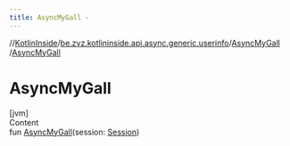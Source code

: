 ```yaml
---
title: AsyncMyGall -
---
```

//[KotlinInside](../../index.md)/[be.zvz.kotlininside.api.async.generic.userinfo](../index.md)/[AsyncMyGall](index.md)
/[AsyncMyGall](-async-my-gall.md)

# AsyncMyGall

[jvm]  
Content  
fun [AsyncMyGall](-async-my-gall.md)(session: [Session](../../be.zvz.kotlininside.session/-session/index.md))  



